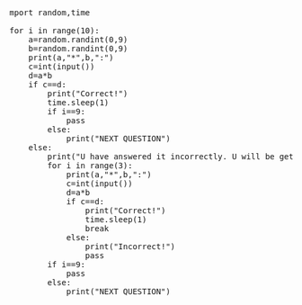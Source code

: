 <pre>

mport random,time

for i in range(10):
    a=random.randint(0,9)
    b=random.randint(0,9)
    print(a,"*",b,":")
    c=int(input())
    d=a*b
    if c==d:
        print("Correct!")
        time.sleep(1)
        if i==9:
            pass
        else:
            print("NEXT QUESTION")
    else:
        print("U have answered it incorrectly. U will be getting exactly three tries to correct ur answer")
        for i in range(3):
            print(a,"*",b,":")
            c=int(input())
            d=a*b
            if c==d:
                print("Correct!")
                time.sleep(1)
                break
            else:
                print("Incorrect!")
                pass
        if i==9:
            pass
        else:
            print("NEXT QUESTION")

</pre>